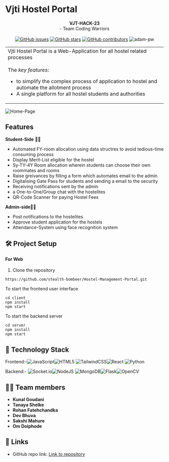 # Vjti Hostel Portal

<div align="center">
   <strong>VJT-HACK-23</strong> <br>
  - Team Coding Warriors <br> <br>
  <a href="https://github.com/stealth-bombeer/Hostel-Management-Portal/stargazers"><img alt="GitHub issues" src="https://img.shields.io/github/stars/stealth-bombeer/Hostel-Management-Portal"></a>
  <a href="https://github.com/stealth-bombeer/Hostel-Management-Portal/network/members"><img alt="GitHub stars" src="https://img.shields.io/github/forks/stealth-bombeer/Hostel-Management-Portal"></a>
  <a href="https://github.com/stealth-bombeer/Hostel-Management-Portal/issues"><img alt="GitHub contributors" src="https://img.shields.io/github/issues/stealth-bombeer/Hostel-Management-Portal"></a>
    <img src="https://komarev.com/ghpvc/?username=Hostel-Management-Portal&label=Project%20views&color=0e75b6&style=flat"
    alt="adam-pw" /> 
</div>

<div align="center">
<table>
  <tr>
    <td>
 Vjti Hostel Portal is a Web-Application for all hostel related processes 
<br><br>
      The <i>key features</i>:
      <ul>
<li> to simplify the complex process of application to hostel and automate the allotment process
<li> A single platform for all hostel students and authorities
      </ul>
    </td>
  </tr>
  </table>
  </div>
  
  ![Home-Page](https://user-images.githubusercontent.com/96366867/215251481-de6bcea8-bcf4-489f-93f5-107951b8b775.jpeg)
 
## Features

 **Student-Side** 👨‍🎓
- Automated FY-room allocation using data structres to avoid tedious-time consuming process
- Display Merit-List eligible for the hostel
- Sy-TY-4Y Room allocation wherein students can choose their own roommates and rooms
- Raise greivances by filling a form which automates email to the admin
- Digitalising Gate Pass for students and sending a email to the security
- Receiving notifications sent by the admin 
- a One-to-One/Group chat with the hostelites
- QR-Code Scanner for paying Hostel Fees
 
 **Admin-side**👨‍💻
- Post notifications to the hostelites
- Approve student application for the hostels
- Attendance-System using face recognition system 
 

## 🛠️ Project Setup

#### For Web

1. Clone the repository
```
https://github.com/stealth-bombeer/Hostel-Management-Portal.git

```
To start the frontend user interface
```
cd client
npm install
npm start
```
To start the backend server
```
cd server
npm install
npm start
```


## 🤖 Technology Stack

Frontend:-![JavaScript](https://img.shields.io/badge/javascript-%23323330.svg?style=for-the-badge&logo=javascript&logoColor=%23F7DF1E)![HTML5](https://img.shields.io/badge/html5-%23E34F26.svg?style=for-the-badge&logo=html5&logoColor=white)
![TailwindCSS](https://img.shields.io/badge/tailwindcss-%2338B2AC.svg?style=for-the-badge&logo=tailwind-css&logoColor=white)![React](https://img.shields.io/badge/react-%2320232a.svg?style=for-the-badge&logo=react&logoColor=%2361DAFB)
![Python](https://img.shields.io/badge/python-3670A0?style=for-the-badge&logo=python&logoColor=ffdd54)

Backend:-
![Socket.io](https://img.shields.io/badge/Socket.io-black?style=for-the-badge&logo=socket.io&badgeColor=010101)![NodeJS](https://img.shields.io/badge/node.js-6DA55F?style=for-the-badge&logo=node.js&logoColor=white)
![MongoDB](https://img.shields.io/badge/MongoDB-%234ea94b.svg?style=for-the-badge&logo=mongodb&logoColor=white)![Flask](https://img.shields.io/badge/flask-%23000.svg?style=for-the-badge&logo=flask&logoColor=white)![OpenCV](https://img.shields.io/badge/opencv-%23white.svg?style=for-the-badge&logo=opencv&logoColor=white)





## 👩‍💻 Team members

- **Kunal Goudani**
- **Tanaya Shelke**
- **Rohan Fatehchandka**
- **Dev Bhuva**
- **Sakshi Mahure**
- **Om Doiphode**
## 🔗 Links
- GitHub repo link: [Link to repository](https://github.com/stealth-bombeer/Hostel-Management-Portal)


